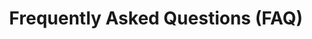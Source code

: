 ---
slug: faq
title: Frequently Asked Questions (FAQ)
tags: [Frequently Asked Questions, faq, error, dms, services, dealer management system, service advisor, PTM, foreman, billing, cashier]
---